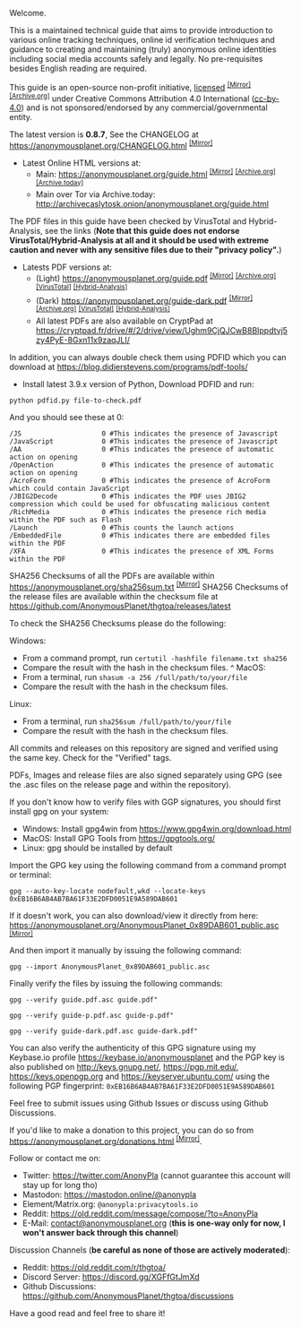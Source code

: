 Welcome.

This is a maintained technical guide that aims to provide introduction to various online tracking techniques, online id verification techniques and guidance to creating and maintaining (truly) anonymous online identities including social media accounts safely and legally. No pre-requisites besides English reading are required.

This guide is an open-source non-profit initiative, [licensed] <sup>[[Mirror]][8]</sup> <sup>[[Archive.org]][9]</sup> under Creative Commons Attribution 4.0 International ([cc-by-4.0]) and is not sponsored/endorsed by any commercial/governmental entity.

The latest version is **0.8.7**, See the CHANGELOG at <https://anonymousplanet.org/CHANGELOG.html> <sup>[[Mirror]][10]</sup>

- Latest Online HTML versions at:
	- Main: <https://anonymousplanet.org/guide.html> <sup>[[Mirror]][5]</sup> <sup>[[Archive.org]][6]</sup> <sup>[[Archive.today]][7]</sup> 
	- Main over Tor via Archive.today: <http://archivecaslytosk.onion/anonymousplanet.org/guide.html>

The PDF files in this guide have been checked by VirusTotal and Hybrid-Analysis, see the links (**Note that this guide does not endorse VirusTotal/Hybrid-Analysis at all and it should be used with extreme caution and never with any sensitive files due to their "privacy policy".**)

- Latests PDF versions at:
	- (Light) <https://anonymousplanet.org/guide.pdf> <sup>[[Mirror]][1]</sup> <sup>[[Archive.org]][2]</sup> <sup>[[VirusTotal]][light_virustotal]</sup> <sup>[[Hybrid-Analysis]][light_hybrid_analysis]</sup>
	- (Dark) <https://anonymousplanet.org/guide-dark.pdf> <sup>[[Mirror]][3]</sup> <sup>[[Archive.org]][4]</sup> <sup>[[VirusTotal]][dark_virustotal]</sup> <sup>[[Hybrid-Analysis]][dark_hybrid_analysis]</sup>
	- All latest PDFs are also available on CryptPad at <https://cryptpad.fr/drive/#/2/drive/view/Ughm9CjQJCwB8BIppdtvj5zy4PyE-8Gxn11x9zaqJLI/>

In addition, you can always double check them using PDFID which you can download at <https://blog.didierstevens.com/programs/pdf-tools/>

- Install latest 3.9.x version of Python, Download PDFID and run:

```python pdfid.py file-to-check.pdf```

And you should see these at 0:

```
/JS                    0 #This indicates the presence of Javascript
/JavaScript            0 #This indicates the presence of Javascript
/AA                    0 #This indicates the presence of automatic action on opening
/OpenAction            0 #This indicates the presence of automatic action on opening
/AcroForm              0 #This indicates the presence of AcroForm which could contain JavaScript
/JBIG2Decode           0 #This indicates the PDF uses JBIG2 compression which could be used for obfuscating malicious content
/RichMedia             0 #This indicates the presence rich media within the PDF such as Flash
/Launch                0 #This counts the launch actions
/EmbeddedFile          0 #This indicates there are embedded files within the PDF
/XFA                   0 #This indicates the presence of XML Forms within the PDF
```

SHA256 Checksums of all the PDFs are available within <https://anonymousplanet.org/sha256sum.txt> <sup>[[Mirror]][11]</sup>
SHA256 Checksums of the release files are available within the checksum file at <https://github.com/AnonymousPlanet/thgtoa/releases/latest>

To check the SHA256 Checksums please do the following:

Windows:
- From a command prompt, run ```certutil -hashfile filename.txt sha256```
- Compare the result with the hash in the checksum files.
^
MacOS:
- From a terminal, run ```shasum -a 256 /full/path/to/your/file```
- Compare the result with the hash in the checksum files.

Linux: 
- From a terminal, run ```sha256sum /full/path/to/your/file```
- Compare the result with the hash in the checksum files.

All commits and releases on this repository are signed and verified using the same key. Check for the "Verified" tags.

PDFs, Images and release files are also signed separately using GPG (see the .asc files on the release page and within the repository).

If you don't know how to verify files with GGP signatures, you should first install gpg on your system:
- Windows: Install gpg4win from <https://www.gpg4win.org/download.html>
- MacOS: Install GPG Tools from <https://gpgtools.org/>
- Linux: gpg should be installed by default

Import the GPG key using the following command from a command prompt or terminal:

```gpg --auto-key-locate nodefault,wkd --locate-keys 0xEB16B6AB4AB7BA61F33E2DFD0051E9A589DAB601```

If it doesn't work, you can also download/view it directly from here: <https://anonymousplanet.org/AnonymousPlanet_0x89DAB601_public.asc> <sup>[[Mirror]][12]</sup>

And then import it manually by issuing the following command:

```gpg --import AnonymousPlanet_0x89DAB601_public.asc```

Finally verify the files by issuing the following commands: 

```gpg --verify guide.pdf.asc guide.pdf"```

```gpg --verify guide-p.pdf.asc guide-p.pdf"```

```gpg --verify guide-dark.pdf.asc guide-dark.pdf"```

You can also verify the authenticity of this GPG signature using my Keybase.io profile <https://keybase.io/anonymousplanet> and the PGP key is also published on <http://keys.gnupg.net/>, <https://pgp.mit.edu/>, <https://keys.openpgp.org> and <https://keyserver.ubuntu.com/> using the following PGP fingerprint: ```0xEB16B6AB4AB7BA61F33E2DFD0051E9A589DAB601```

Feel free to submit issues using Github Issues or discuss using Github Discussions.

If you'd like to make a donation to this project, you can do so from <https://anonymousplanet.org/donations.html> <sup>[[Mirror]][13]</sup>.

Follow or contact me on: 
- Twitter: <https://twitter.com/AnonyPla> (cannot guarantee this account will stay up for long tho)
- Mastodon: <https://mastodon.online/@anonypla> 
- Element/Matrix.org: ```@anonypla:privacytools.io```
- Reddit: <https://old.reddit.com/message/compose/?to=AnonyPla>
- E-Mail: <contact@anonymousplanet.org> (**this is one-way only for now, I won't answer back through this channel**)

Discussion Channels (**be careful as none of those are actively moderated**):
- Reddit: <https://old.reddit.com/r/thgtoa/>
- Discord Server: <https://discord.gg/XGFfGtJmXd>
- Github Discussions: <https://github.com/AnonymousPlanet/thgtoa/discussions>

Have a good read and feel free to share it!

[cc-by-4.0]: https://creativecommons.org/licenses/by/4.0/
[licensed]: https://anonymousplanet.org/LICENSE.html
[light_virustotal]: https://www.virustotal.com/gui/file/75fbfef8ecc75a7d1e7599512454665814e63b23cdcb663aba895549c9622ecf/detection
[light_hybrid_analysis]: https://hybrid-analysis.com/sample/75fbfef8ecc75a7d1e7599512454665814e63b23cdcb663aba895549c9622ecf
[dark_virustotal]: https://www.virustotal.com/gui/file/3050e33a1f43d62a616b05cfac27914a347b09253fe5962aa3897c9c8e28ec94/detection
[dark_hybrid_analysis]: https://hybrid-analysis.com/sample/3050e33a1f43d62a616b05cfac27914a347b09253fe5962aa3897c9c8e28ec94
[1]: https://mirror.anonymousplanet.org/guide.pdf 
[2]: https://web.archive.org/web/https://anonymousplanet.org/guide.pdf
[3]: https://mirror.anonymousplanet.org/guide-dark.pdf 
[4]: https://web.archive.org/web/https://anonymousplanet.org/guide-dark.pdf
[5]: https://mirror.anonymousplanet.org/guide.pdf 
[6]: https://web.archive.org/web/https://anonymousplanet.org/guide.pdf
[7]: https://archive.fo/anonymousplanet.org/guide.html
[8]: https://mirror.anonymousplanet.org/LICENSE.html
[9]: https://web.archive.org/web/https://anonymousplanet.org/LICENSE.html
[10]: https://mirror.anonymousplanet.org/CHANGELOG.html
[11]: https://mirror.anonymousplanet.org/sha256sum.txt
[12]: https://mirror.anonymousplanet.org/AnonymousPlanet_0x89DAB601_public.asc
[13]: https://mirror.anonymousplanet.org/donations.html
